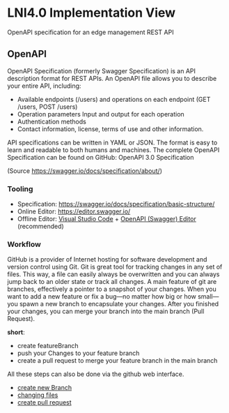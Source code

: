 # LNI4.0 Implementation View

OpenAPI specification for an edge management REST API

## OpenAPI

OpenAPI Specification (formerly Swagger Specification) is an API description format for REST APIs. An OpenAPI file allows you to describe your entire API, including:

- Available endpoints (/users) and operations on each endpoint (GET /users, POST /users)
- Operation parameters Input and output for each operation
- Authentication methods
- Contact information, license, terms of use and other information.

API specifications can be written in YAML or JSON. The format is easy to learn and readable to both humans and machines. The complete OpenAPI Specification can be found on GitHub: OpenAPI 3.0 Specification

(Source https://swagger.io/docs/specification/about/)


### Tooling
- Specification: https://swagger.io/docs/specification/basic-structure/
- Online Editor: https://editor.swagger.io/
- Offline Editor: [Visual Studio Code](#https://code.visualstudio.com/ ) + [OpenAPI (Swagger) Editor](#https://marketplace.visualstudio.com/items?itemName=42Crunch.vscode-openapi) (recommended)

### Workflow

GitHub is a provider of Internet hosting for software development and version control using Git. Git is great tool for tracking changes in any set of files. This way, a file can easily always be overwritten and you can always jump back to an older state or track all changes. A main feature of git are branches, effectively a pointer to a snapshot of your changes. When you want to add a new feature or fix a bug—no matter how big or how small—you spawn a new branch to encapsulate your changes. After you finished your changes, you can merge your branch into the main branch (Pull Request).

**short**: 
- create featureBranch
- push your Changes to your feature branch
- create a pull request to merge your feature branch in the main branch 

All these steps can also be done via the github web interface.
- [create new Branch](#https://docs.github.com/en/desktop/contributing-and-collaborating-using-github-desktop/making-changes-in-a-branch/managing-branches#creating-a-branch)
- [changing files](#https://docs.github.com/en/repositories/working-with-files/managing-files/adding-a-file-to-a-repository)
- [create pull request](#https://docs.github.com/en/pull-requests/collaborating-with-pull-requests/proposing-changes-to-your-work-with-pull-requests/creating-a-pull-request)


